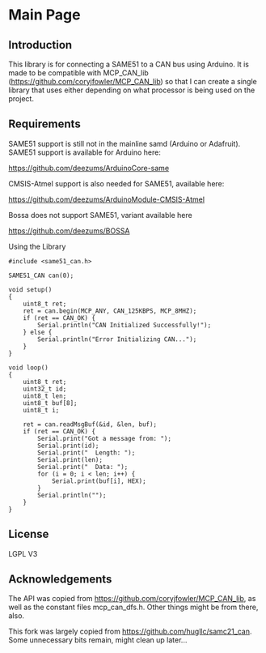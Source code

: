 Main Page
================

Introduction
----------------

This library is for connecting a SAME51 to a CAN bus using Arduino. It is made to be compatible with MCP_CAN_lib 
(https://github.com/coryjfowler/MCP_CAN_lib) so that I can create a single library
that uses either depending on what processor is being used on the project.

Requirements
----------------

SAME51 support is still not in the mainline samd (Arduino or Adafruit). SAME51 support
is available for Arduino here:

https://github.com/deezums/ArduinoCore-same

CMSIS-Atmel support is also needed for SAME51, available here:

https://github.com/deezums/ArduinoModule-CMSIS-Atmel

Bossa does not support SAME51, variant available here

https://github.com/deezums/BOSSA

Using the Library
```
#include <same51_can.h>

SAME51_CAN can(0);

void setup()
{
    uint8_t ret;
    ret = can.begin(MCP_ANY, CAN_125KBPS, MCP_8MHZ);
    if (ret == CAN_OK) {
        Serial.println("CAN Initialized Successfully!");
    } else {
        Serial.println("Error Initializing CAN...");
    }
}
```
```
void loop()
{
    uint8_t ret;
    uint32_t id;
    uint8_t len;
    uint8_t buf[8];
    uint8_t i;
    
    ret = can.readMsgBuf(&id, &len, buf);
    if (ret == CAN_OK) {
        Serial.print("Got a message from: ");
        Serial.print(id);
        Serial.print("  Length: ");
        Serial.print(len);
        Serial.print("  Data: ");
        for (i = 0; i < len; i++) {
            Serial.print(buf[i], HEX);
        }
        Serial.println("");
    }
}
```


License
-----------------
LGPL V3

Acknowledgements
-----------------
The API was copied from https://github.com/coryjfowler/MCP_CAN_lib, as well as the
constant files mcp_can_dfs.h.  Other things might be from there, also.

This fork was largely copied from https://github.com/hugllc/samc21_can. Some unnecessary bits remain, might clean up later...
